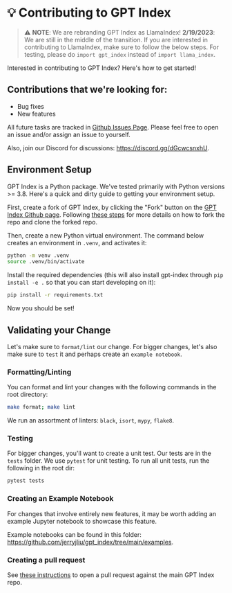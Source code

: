 # 💡 Contributing to GPT Index

> ⚠️ **NOTE**: We are rebranding GPT Index as LlamaIndex! 
> **2/19/2023**: We are still in the middle of the transition. If you are interested in contributing to LlamaIndex, make sure to follow the below steps. For testing, please do `import gpt_index` instead of `import llama_index`.

Interested in contributing to GPT Index? Here's how to get started! 

## Contributions that we're looking for:
- Bug fixes
- New features

All future tasks are tracked in [Github Issues Page](https://github.com/jerryjliu/gpt_index/issues).
Please feel free to open an issue and/or assign an issue to yourself.

Also, join our Discord for discussions: https://discord.gg/dGcwcsnxhU.

## Environment Setup

GPT Index is a Python package. We've tested primarily with Python versions >= 3.8. Here's a quick
and dirty guide to getting your environment setup.

First, create a fork of GPT Index, by clicking the "Fork" button on the [GPT Index Github page](https://github.com/jerryjliu/gpt_index).
Following [these steps](https://docs.github.com/en/get-started/quickstart/fork-a-repo) for more details
on how to fork the repo and clone the forked repo.

Then, create a new Python virtual environment. The command below creates an environment in `.venv`,
and activates it:
```bash
python -m venv .venv
source .venv/bin/activate
```

Install the required dependencies (this will also install gpt-index through `pip install -e .` 
so that you can start developing on it):

```bash
pip install -r requirements.txt
```

Now you should be set! 


## Validating your Change

Let's make sure to `format/lint` our change. For bigger changes,
let's also make sure to `test` it and perhaps create an `example notebook`.

### Formatting/Linting

You can format and lint your changes with the following commands in the root directory:

```bash
make format; make lint
```

We run an assortment of linters: `black`, `isort`, `mypy`, `flake8`.

### Testing

For bigger changes, you'll want to create a unit test. Our tests are in the `tests` folder.
We use `pytest` for unit testing. To run all unit tests, run the following in the root dir:

```bash
pytest tests
```

### Creating an Example Notebook

For changes that involve entirely new features, it may be worth adding an example Jupyter notebook to showcase
this feature. 

Example notebooks can be found in this folder: https://github.com/jerryjliu/gpt_index/tree/main/examples.


### Creating a pull request

See [these instructions](https://docs.github.com/en/pull-requests/collaborating-with-pull-requests/proposing-changes-to-your-work-with-pull-requests/creating-a-pull-request-from-a-fork)
to open a pull request against the main GPT Index repo.













